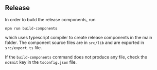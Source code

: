 ## Release
In order to build the release components, run
```
npm run build-components
```
which uses typescript compiler to create release components in the main folder. The component source files are in `src/lib` and are exported in `src/export.ts` file. 


If the `build-components` command does not produce any file, check the `noEmit` key in the `tsconfig.json` file.